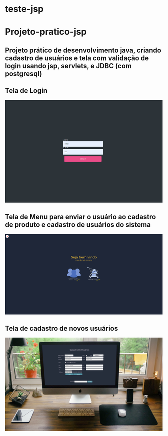 # teste-jsp

# Projeto-pratico-jsp
## Projeto prático de desenvolvimento java, criando cadastro de usuários e tela com validação de login usando jsp, servlets, e JDBC (com postgresql)

## Tela de Login
![print tela login](https://github.com/Rayane420/teste-jsp/blob/master/Tela_Login.png)

## Tela de Menu para enviar o usuário ao cadastro de produto e cadastro de usuários do sistema
![print tela de menu](https://github.com/Rayane420/teste-jsp/blob/master/tela_menu.png)

## Tela de cadastro de novos usuários
![print tela de cadastro](https://github.com/Rayane420/teste-jsp/blob/master/tela_cadastro.jpg)

